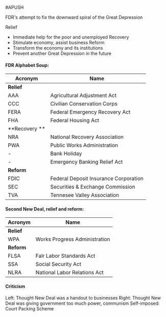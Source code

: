 #APUSH 

FDR's attempt to fix the downward spiral of the Great Depression

Relief
- Immediate help for the poor and unemployed
Recovery
- Stimulate economy, assist business
Reform
- Transform the economy and its institutions
- Prevent another Great Depression in the future

#### FDR Alphabet Soup:

Acronym | Name
----------|--------
**Relief** | 
AAA | Agricultural Adjustment Act 
CCC | Civilian Conservation Corps
FERA | Federal Emergency Recovery Act
FHA | Federal Housing Act
**Recovery ** | 
NRA | National Recovery Association
PWA | Public Works Administration
- | Bank Holiday
- | Emergency Banking Relief Act
**Reform** |
FDIC | Federal Deposit Insurance Corporation
SEC | Securities & Exchange Commission
TVA | Tennesee Valley Association

#### Second New Deal, relief and reform:

Acronym | Name
-----| -------
**Relief** | 
WPA | Works Progress Administration
**Reform** | 
FLSA | Falr Labor Standards Act
SSA | Social Security Act
NLRA | National Labor Relations Act

#### Criticism

Left: Thought New Deal was a handout to businesses
Right: Thought New Deal was giving government too much power, communism
Self-imposed: Court Packing Scheme
